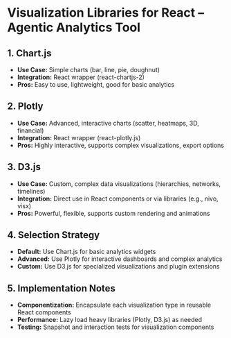 # Visualization Libraries for React – Agentic Analytics Tool

## 1. Chart.js

- **Use Case:** Simple charts (bar, line, pie, doughnut)
- **Integration:** React wrapper (react-chartjs-2)
- **Pros:** Easy to use, lightweight, good for basic analytics

## 2. Plotly

- **Use Case:** Advanced, interactive charts (scatter, heatmaps, 3D, financial)
- **Integration:** React wrapper (react-plotly.js)
- **Pros:** Highly interactive, supports complex visualizations, export options

## 3. D3.js

- **Use Case:** Custom, complex data visualizations (hierarchies, networks, timelines)
- **Integration:** Direct use in React components or via libraries (e.g., nivo, visx)
- **Pros:** Powerful, flexible, supports custom rendering and animations

## 4. Selection Strategy

- **Default:** Use Chart.js for basic analytics widgets
- **Advanced:** Use Plotly for interactive dashboards and complex analytics
- **Custom:** Use D3.js for specialized visualizations and plugin extensions

## 5. Implementation Notes

- **Componentization:** Encapsulate each visualization type in reusable React components
- **Performance:** Lazy load heavy libraries (Plotly, D3.js) as needed
- **Testing:** Snapshot and interaction tests for visualization components
